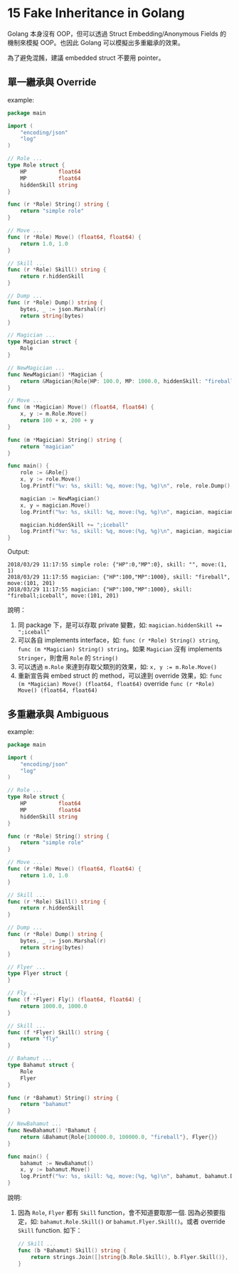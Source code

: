 # 15 Fake Inheritance in Golang

Golang 本身沒有 OOP，但可以透過 Struct Embedding/Anonymous Fields 的機制來模擬 OOP。也因此 Golang 可以模擬出多重繼承的效果。

為了避免混餚，建議 embedded struct 不要用 pointer。

## 單一繼承與 Override

example:

```go {.line-numbers}
package main

import (
    "encoding/json"
    "log"
)

// Role ...
type Role struct {
    HP          float64
    MP          float64
    hiddenSkill string
}

func (r *Role) String() string {
    return "simple role"
}

// Move ...
func (r *Role) Move() (float64, float64) {
    return 1.0, 1.0
}

// Skill ...
func (r *Role) Skill() string {
    return r.hiddenSkill
}

// Dump ...
func (r *Role) Dump() string {
    bytes, _ := json.Marshal(r)
    return string(bytes)
}

// Magician ...
type Magician struct {
    Role
}

// NewMagician ...
func NewMagician() *Magician {
    return &Magician{Role{HP: 100.0, MP: 1000.0, hiddenSkill: "fireball"}}
}

// Move ...
func (m *Magician) Move() (float64, float64) {
    x, y := m.Role.Move()
    return 100 + x, 200 + y
}

func (m *Magician) String() string {
    return "magician"
}

func main() {
    role := &Role{}
    x, y := role.Move()
    log.Printf("%v: %s, skill: %q, move:(%g, %g)\n", role, role.Dump(), role.Skill(), x, y)

    magician := NewMagician()
    x, y = magician.Move()
    log.Printf("%v: %s, skill: %q, move:(%g, %g)\n", magician, magician.Dump(), magician.Skill(), x, y)

    magician.hiddenSkill += ";iceball"
    log.Printf("%v: %s, skill: %q, move:(%g, %g)\n", magician, magician.Dump(), magician.Skill(), x, y)
}
```

Output:

```text
2018/03/29 11:17:55 simple role: {"HP":0,"MP":0}, skill: "", move:(1, 1)
2018/03/29 11:17:55 magician: {"HP":100,"MP":1000}, skill: "fireball", move:(101, 201)
2018/03/29 11:17:55 magician: {"HP":100,"MP":1000}, skill: "fireball;iceball", move:(101, 201)
```

說明：

1. 同 package 下，是可以存取 private 變數，如: `magician.hiddenSkill += ";iceball"`
1. 可以各自 implements interface，如: `func (r *Role) String() string`, `func (m *Magician) String() string`。如果 `Magician` 沒有 implements `Stringer`，則會用 `Role` 的 `String()`
1. 可以透過 `m.Role` 來達到存取父類別的效果，如: `x, y := m.Role.Move()`
1. 重新宣告與 embed struct 的 method，可以達到 override 效果，如: `func (m *Magician) Move() (float64, float64)` override `func (r *Role) Move() (float64, float64)`

## 多重繼承與 Ambiguous

example:

```go {.line-numbers}
package main

import (
    "encoding/json"
    "log"
)

// Role ...
type Role struct {
    HP          float64
    MP          float64
    hiddenSkill string
}

func (r *Role) String() string {
    return "simple role"
}

// Move ...
func (r *Role) Move() (float64, float64) {
    return 1.0, 1.0
}

// Skill ...
func (r *Role) Skill() string {
    return r.hiddenSkill
}

// Dump ...
func (r *Role) Dump() string {
    bytes, _ := json.Marshal(r)
    return string(bytes)
}

// Flyer ...
type Flyer struct {
}

// Fly ...
func (f *Flyer) Fly() (float64, float64) {
    return 1000.0, 1000.0
}

// Skill ...
func (f *Flyer) Skill() string {
    return "fly"
}

// Bahamut ...
type Bahamut struct {
    Role
    Flyer
}

func (r *Bahamut) String() string {
    return "bahamut"
}

// NewBahamut ...
func NewBahamut() *Bahamut {
    return &Bahamut{Role{100000.0, 100000.0, "fireball"}, Flyer{}}
}

func main() {
    bahamut := NewBahamut()
    x, y := bahamut.Move()
    log.Printf("%v: %s, skill: %q, move:(%g, %g)\n", bahamut, bahamut.Dump(), bahamut.Skill(), x, y) // error: ambiguous selector bahamut.Skill
}
```

說明:

1. 因為 `Role`, `Flyer` 都有 `Skill` function，會不知道要取那一個. 因為必預要指定，如: `bahamut.Role.Skill()` or `bahamut.Flyer.Skill()`。或者 override `Skill` function. 如下：

    ```go {.line-numbers}
    // Skill ...
    func (b *Bahamut) Skill() string {
        return strings.Join([]string{b.Role.Skill(), b.Flyer.Skill()}, ";")
    }
    ```